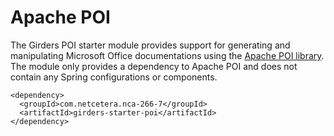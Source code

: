 # Apache POI

The Girders POI starter module provides support for generating and manipulating Microsoft Office documentations using
the [Apache POI library](https://poi.apache.org). The module only provides a dependency to Apache POI and does not
contain any Spring configurations or components.

    <dependency>
      <groupId>com.netcetera.nca-266-7</groupId>
      <artifactId>girders-starter-poi</artifactId>
    </dependency>

